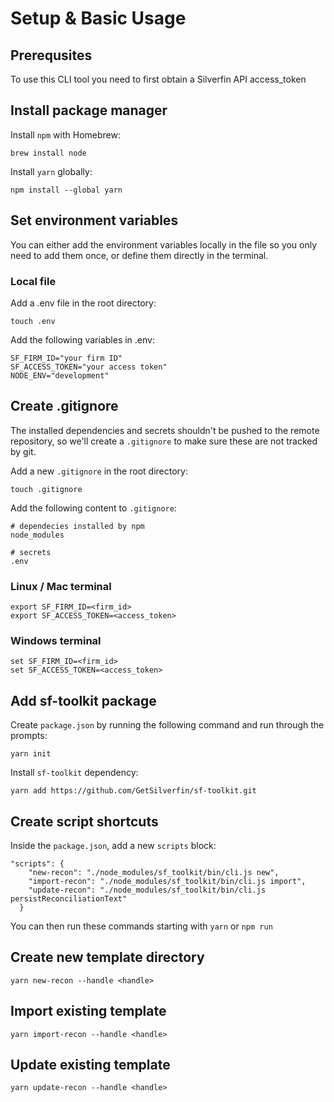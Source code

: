# Setup & Basic Usage

## Prerequsites

To use this CLI tool you need to first obtain a Silverfin API access_token

## Install package manager

Install `npm` with Homebrew:

```
brew install node
```

Install `yarn` globally:

```
npm install --global yarn
```

## Set environment variables

You can either add the environment variables locally in the file so you only need to add them once, or define them directly in the terminal. 

### Local file 

Add a .env file in the root directory:

```
touch .env
```

Add the following variables in  .env:

```
SF_FIRM_ID="your firm ID"
SF_ACCESS_TOKEN="your access token"
NODE_ENV="development"
```
## Create .gitignore

The installed dependencies and secrets shouldn't be pushed to the remote repository, so we'll create a `.gitignore` to make sure these are not tracked by git.

Add a new `.gitignore` in the root directory:

```
touch .gitignore
```

Add the following content to `.gitignore`:

```
# dependecies installed by npm
node_modules

# secrets
.env
```

### Linux / Mac terminal

```
export SF_FIRM_ID=<firm_id>
export SF_ACCESS_TOKEN=<access_token>
```

### Windows terminal

```
set SF_FIRM_ID=<firm_id>
set SF_ACCESS_TOKEN=<access_token>
```

## Add sf-toolkit package

Create `package.json` by running the following command and run through the prompts:

```
yarn init
```

Install `sf-toolkit` dependency:

```
yarn add https://github.com/GetSilverfin/sf-toolkit.git
```

## Create script shortcuts

Inside the `package.json`, add a new `scripts` block:

```
"scripts": {
    "new-recon": "./node_modules/sf_toolkit/bin/cli.js new",
    "import-recon": "./node_modules/sf_toolkit/bin/cli.js import",
    "update-recon": "./node_modules/sf_toolkit/bin/cli.js persistReconciliationText"
  }
```

You can then run these commands starting with `yarn` or `npm run`

## Create new template directory

```
yarn new-recon --handle <handle>
```

## Import existing template

```
yarn import-recon --handle <handle>
```

## Update existing template

```
yarn update-recon --handle <handle>
```
